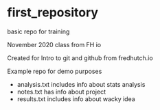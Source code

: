 # first_repository
basic repo for training

November 2020 class from FH io

Created for Intro to git and github from fredhutch.io

Example repo for demo purposes

- analysis.txt includes info about stats analysis
- notes.txt has info about project
- results.txt includes info about wacky idea
